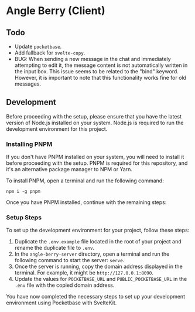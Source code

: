 # Angle Berry (Client)

## Todo

- Update `pocketbase`.
- Add fallback for `svelte-copy`.
- BUG: When sending a new message in the chat and immediately attempting to edit it, the message content is not automatically written in the input box. This issue seems to be related to the "bind" keyword. However, it is important to note that this functionality works fine for old messages.

## Development

Before proceeding with the setup, please ensure that you have the latest version of Node.js installed on your system. Node.js is required to run the development environment for this project.

### Installing PNPM

If you don't have PNPM installed on your system, you will need to install it before proceeding with the setup. PNPM is required for this repository, and it's an alternative package manager to NPM or Yarn.

To install PNPM, open a terminal and run the following command:

```
npm i -g pnpm
```

Once you have PNPM installed, continue with the remaining steps:

### Setup Steps

To set up the development environment for your project, follow these steps:

1. Duplicate the `.env.example` file located in the root of your project and rename the duplicate file to `.env`.
2. In the `angle-berry-server` directory, open a terminal and run the following command to start the server: `serve`.
3. Once the server is running, copy the domain address displayed in the terminal. For example, it might be `http://127.0.0.1:8090`.
4. Update the values for `POCKETBASE_URL` and `PUBLIC_POCKETBASE_URL` in the `.env` file with the copied domain address.

You have now completed the necessary steps to set up your development environment using Pocketbase with SvelteKit.
